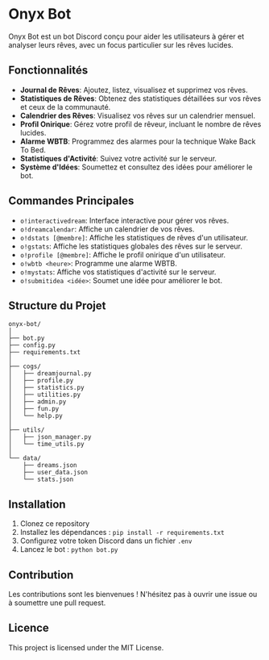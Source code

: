 # Onyx Bot

Onyx Bot est un bot Discord conçu pour aider les utilisateurs à gérer et analyser leurs rêves, avec un focus particulier sur les rêves lucides.

## Fonctionnalités

- **Journal de Rêves**: Ajoutez, listez, visualisez et supprimez vos rêves.
- **Statistiques de Rêves**: Obtenez des statistiques détaillées sur vos rêves et ceux de la communauté.
- **Calendrier des Rêves**: Visualisez vos rêves sur un calendrier mensuel.
- **Profil Onirique**: Gérez votre profil de rêveur, incluant le nombre de rêves lucides.
- **Alarme WBTB**: Programmez des alarmes pour la technique Wake Back To Bed.
- **Statistiques d'Activité**: Suivez votre activité sur le serveur.
- **Système d'Idées**: Soumettez et consultez des idées pour améliorer le bot.

## Commandes Principales

- `o!interactivedream`: Interface interactive pour gérer vos rêves.
- `o!dreamcalendar`: Affiche un calendrier de vos rêves.
- `o!dstats [@membre]`: Affiche les statistiques de rêves d'un utilisateur.
- `o!gstats`: Affiche les statistiques globales des rêves sur le serveur.
- `o!profile [@membre]`: Affiche le profil onirique d'un utilisateur.
- `o!wbtb <heure>`: Programme une alarme WBTB.
- `o!mystats`: Affiche vos statistiques d'activité sur le serveur.
- `o!submitidea <idée>`: Soumet une idée pour améliorer le bot.

## Structure du Projet

```
onyx-bot/
│
├── bot.py
├── config.py
├── requirements.txt
│
├── cogs/
│   ├── dreamjournal.py
│   ├── profile.py
│   ├── statistics.py
│   ├── utilities.py
│   ├── admin.py
│   ├── fun.py
│   └── help.py
│
├── utils/
│   ├── json_manager.py
│   └── time_utils.py
│
└── data/
    ├── dreams.json
    ├── user_data.json
    └── stats.json
```

## Installation

1. Clonez ce repository
2. Installez les dépendances : `pip install -r requirements.txt`
3. Configurez votre token Discord dans un fichier `.env`
4. Lancez le bot : `python bot.py`

## Contribution

Les contributions sont les bienvenues ! N'hésitez pas à ouvrir une issue ou à soumettre une pull request.

## Licence

This project is licensed under the MIT License.

```